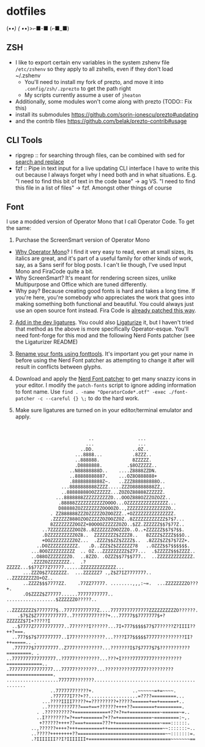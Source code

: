 # dotfiles
(•_•) ( •_•)>⌐■-■ (⌐■_■)

## ZSH
- I like to export certain env variables in the system zshenv file `/etc/zshenv` so they apply to all zshells, even if they don't load ~/.zshenv
  - You'll need to install my fork of prezto, and move it into `.config/zsh/.zprezto` to get the path right
  - My scripts currently assume a user of `jheaton`
- Additionally, some modules won't come along with prezto (TODO:: Fix this)
 - install its submodules https://github.com/sorin-ionescu/prezto#updating
 - and the contrib files https://github.com/belak/prezto-contrib#usage
 
## CLI Tools
- ripgrep :: for searching through files, can be combined with sed for [search and replace](https://github.com/BurntSushi/ripgrep/blob/master/FAQ.md#how-can-i-search-and-replace-with-ripgrep)
- fzf :: Pipe in text input for a live updating CLI interface 
I have to write this out because I always forget why I need both and in what situations. E.g. "I need to find this bit of text in the code base" -> ag VS. "I need to find this file in a list of files" -> fzf. Amongst other things of course

## Font
I use a modded version of Operator Mono that I call Operator Code. To get the same:

1. Purchase the ScreenSmart version of Operator Mono
- [Why Operator Mono](https://www.typography.com/blog/introducing-operator)? I find it very easy to read, even at small sizes, its italics are great, and it's part of a useful family for other kinds of work, say, as a Sans serif for blog posts. I can't lie though, I've used Input Mono and FiraCode quite a bit.
- Why ScreenSmart? It's meant for rendering screen sizes, unlike Multipurpose and Office which are tuned differently.
- Why pay? Because creating good fonts is hard and takes a long time. If you're here, you're somebody who appreciates the work that goes into making something both functional and beautiful. You could always just use an open source font instead. Fira Code is [already patched this way](https://github.com/ryanoasis/nerd-fonts/tree/master/patched-fonts/FiraCode).

2. [Add in the dev ligatures](https://github.com/kiliman/operator-mono-lig). You could also [Ligaturize](https://github.com/ToxicFrog/Ligaturizer) it, but I haven't tried that method as the above is more specifically Operator-esque. You'll need font-forge for this mod and the following Nerd Fonts patcher (see the Ligaturizer README)

3. [Rename your fonts using fonttools](http://www.fontgeek.net/blog/?p=343). It's important you get your name in before using the Nerd Font patcher as attempting to change it after will result in conflicts between glyphs.

4. Download and apply the [Nerd Font patcher](https://github.com/ryanoasis/nerd-fonts#option-8-patch-your-own-font) to get many snazzy icons in your editor. I modify the `patch-fonts` script to ignore adding information to font name. Use `find . -name "OperatorCode*.otf" -exec ./font-patcher -c --careful {} \;` to do the hard work.

5. Make sure ligatures are turned on in your editor/terminal emulator and apply.

```
                                                                                
                                                                                
                              ..                ...                             
                             ...                ...                             
                           ..DD.              ..OZ..                            
                         ...8888...           .8ZZZ..                           
                         ..888888.            8ZZZZZ.                           
                         .D8888888.         .$8OZZZZZ..                         
                       ..N88888888D..    ....Z8888ZZDN.                         
                       ..88888888887.    ...OZ8O888888+                         
                       .88888888888Z~.   ..ZZZ888888888O..                      
                    ...8888888888ZZZZ.....ZZZO88888888ZZ,.                      
                    ..88888888OOZZZZZZ...ZOZOZ88888ZZZZZZ.                      
                  ...8888888ZZZZZZZZZZO...OOOZ888OZZZOZOZZ..                    
                   .88888ZZZZZZZZZZZOOOO...OZZZZZZZZZZZZZZZ...                  
                   D88888ZOZZZZZZZZOOOOZO..,ZZZZZZZZZZZZZZZO..                  
                . ZZ888888ZZZOZZZZZOZOOZZZ..+OZZZZZZZZZZZZZZZ.                  
                .ZZZZZZ888OZOOZZZZZOZOOZZOZ..8ZZZZZZZZZZZZ$7$7...               
                8ZZZZZZZZOOZZ+8OOOOZZZZZZOZO..$ZZ.ZZZZZZ$$7$77Z..               
             ..7ZZZZZZZZZOOZ8..8ZZZZZZZOOZZZO..O..+ZZZZZZ$$7$7$$.               
             .DZZZZZZZZZZOZ8..  ZZZZZZZZ$ZZZZ8..   8ZZZZ$ZZZZ$$$O..             
             +OOZZZZZZZZZOZ...  .ZZZZ$$ZZ$ZZZZ$..  .8ZZZ$ZZ$7$7ZZ+.             
           ..DOZZZZZZZZZZZ.   .D..ZZZ$Z$ZZZZZZ78   ..OZZZ$$7$$$$$$.             
         ...8OOZZZZZZZZZZ  .. OZ...ZZZZZZZZZ$Z77...  .$ZZZZZ$$$ZZZZ..           
         ..O88OZZZZZZZZO.  ..8ZZO. .OZZZ$$77$$777..  ..ZZZZZZZZZZZZZ.           
         .ZZZZOZZZZZZZZ..  .?ZZZZZ...$$77Z77Z77777......ZZZZZZZZZZZZZ...        
      ...ZZZO$Z7ZZZZZZ.  ...ZZZZZZ7 .,Z$Z7IZ7777777..  ..ZZZZZZZZZO+OZ..        
      ..ZZZZ$$$7777ZZ.    .77ZZ77777. ........,,,:~=.  ...ZZZZZZZZO???+.        
      .O$ZZZZ$Z77777......77777777777..  ..................$ZZZZZZO?????..      
    ..ZZZZZZZZ$7777777$..777777777777Z....77777777777777ZZZZZZZZZZO??????.      
    .$7$Z$Z77777777777..7??777777????+...77777$$7777777$+?ZZZZZZ$7I+?????I      
  ..$7777Z77777777777..77?????I??????...7I+777$$$$$77$77?????Z?IIII??++?===.    
  ..777$$7$777777777..I77???????????...????I77$$$$$77777?????????II?++=====.. . 
  .777777$777777777..Z777??????????...???????I$7$7777$7$???????????=========. . 
..7777777777777777..?7777?????????...???+I????77777777??????????=============.. 
.7777777777777777...77777????????...??????????77777??????????=================. 
...................777777???????.....................................   ....... 
                ..7777777?????+.              ..~~~~~~=+=~~~~.                  
                .?77777I7??+??..................=????=========...               
             ...????IIII7????+=?????????+?????======+==+======+..               
             ..????????77??===+==+??????++++??========+=========.               
           . .??????????+============+??+?+=+===========~======~=..             
           ..I????????=?+==+=======?+??=+============~=========:~,.             
            +??????++++??===+======???++================~===::::::.             
         ..,??????++++?+++=========++====================~~:::::::~..           
         ..?????++++++++??================================~~:::::::=.           
         .?IIIIIII??I?IIIIIII+==============================~~~~~~~==           
                                                                                
                                                                                
                                                                                
```
